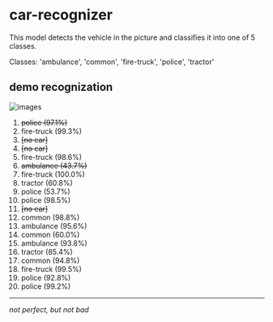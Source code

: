 # car-recognizer

This model detects the vehicle in the picture and classifies it into one of 5 classes.

Classes: 'ambulance', 'common', 'fire-truck', 'police', 'tractor'

## demo recognization
![images](results/res.png)

1. ~~police (97.1%)~~
2. fire-truck (99.3%)
3. ~~[no car]~~
4. ~~[no car]~~
5. fire-truck (98.6%)
6. ~~ambulance (43.7%)~~
7. fire-truck (100.0%)
8. tractor (60.8%)
9. police (53.7%)
10. police (98.5%)
11. ~~[no car]~~
12. common (98.8%)
13. ambulance (95.6%)
14. common (60.0%)
15. ambulance (93.8%)
16. tractor (85.4%)
17. common (94.8%)
18. fire-truck (99.5%)
19. police (92.8%)
20. police (99.2%)
---
*not perfect, but not bad*
